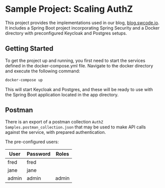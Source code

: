 # Sample Project: Scaling AuthZ

This project provides the implementations used in our blog, [blog.swcode.io](https://blog.swcode.io). It includes a Spring Boot project incorporating Spring Security and a Docker directory with preconfigured Keycloak and Postgres setups.

## Getting Started
To get the project up and running, you first need to start the services defined in the docker-compose.yml file. Navigate to the docker directory and execute the following command:

```bash
docker-compose up
```

This will start Keycloak and Postgres, and these will be ready to use with the Spring Boot application located in the app directory.

## Postman 

There is an export of a postman collection `AuthZ Samples.postman_collection.json` that may be used to make API calls against the service, with prepared authentication.

The pre-configured users:

| User  | Password | Roles |
|-------|----------|-------|
| fred  | fred     |       |
| jane  | jane     |       |
| admin | admin    | admin |
